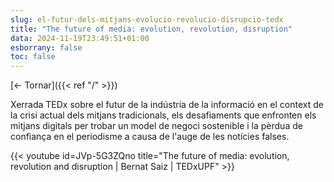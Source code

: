 ```yaml
---
slug: el-futur-dels-mitjans-evolucio-revolucio-disrupcio-tedx
title: "The future of media: evolution, revolution, disruption"
data: 2024-11-19T23:49:51+01:00
esborrany: false
toc: false
---
```


[<- Tornar]({{< ref "/" >}})

Xerrada TEDx sobre el futur de la indústria de la informació en el context de la crisi actual dels mitjans tradicionals, els desafiaments que enfronten els mitjans digitals per trobar un model de negoci sostenible i la pèrdua de confiança en el periodisme a causa de l'auge de les notícies falses.

{{< youtube id=JVp-5G3ZQno title="The future of media: evolution, revolution and disruption | Bernat Saiz | TEDxUPF" >}}
